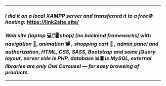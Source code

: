 ***
### _I did it on a local XAMPP server and transferred it to a free🌐hosting:_ https://link2site.site/
### _Web site (laptop_ 💻🖱️🖥️ _shop) (no backend frameworks) with navigation_ 🚩, _animation_ 📽️ _, shopping cart_ 🛒 _, admin panel and authorization, HTML, СSS, SASS, Bootstrap and some jQuery layout, server side is PHP, database_ 📊🛢️ _is MySQL, external libraries are only Owl Carousel — for easy browsing of products._ 
***
